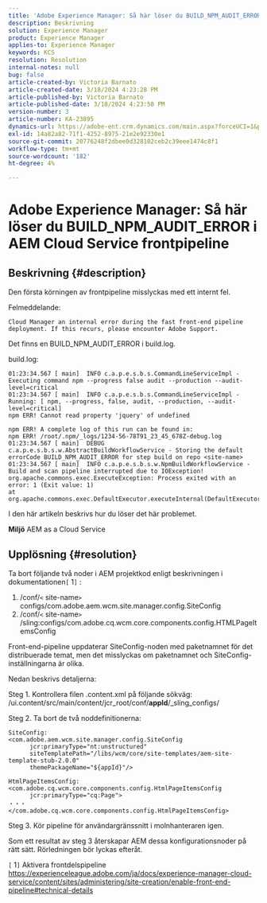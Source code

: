 ```yaml
---
title: 'Adobe Experience Manager: Så här löser du BUILD_NPM_AUDIT_ERROR i AEM Cloud Service Front-end Pipeline'
description: Beskrivning
solution: Experience Manager
product: Experience Manager
applies-to: Experience Manager
keywords: KCS
resolution: Resolution
internal-notes: null
bug: false
article-created-by: Victoria Barnato
article-created-date: 3/18/2024 4:23:28 PM
article-published-by: Victoria Barnato
article-published-date: 3/18/2024 4:23:50 PM
version-number: 3
article-number: KA-23895
dynamics-url: https://adobe-ent.crm.dynamics.com/main.aspx?forceUCI=1&pagetype=entityrecord&etn=knowledgearticle&id=890d92d5-43e5-ee11-904c-00224806b7b2
exl-id: 14a82a82-71f1-4252-8975-21e2e92330e1
source-git-commit: 20776248f2dbee0d328102ceb2c39eee1474c8f1
workflow-type: tm+mt
source-wordcount: '182'
ht-degree: 4%

---
```


# Adobe Experience Manager: Så här löser du BUILD_NPM_AUDIT_ERROR i AEM Cloud Service frontpipeline

## Beskrivning {#description}


Den första körningen av frontpipeline misslyckas med ett internt fel.

Felmeddelande:


```
Cloud Manager an internal error during the fast front-end pipeline deployment. If this recurs, please encounter Adobe Support.
```


Det finns en BUILD_NPM_AUDIT_ERROR i build.log.

build.log:


```
01:23:34.567 [ main]  INFO c.a.p.e.s.b.s.CommandLineServiceImpl - Executing command npm --progress false audit --production --audit-level=critical
01:23:34.567 [ main]  INFO c.a.p.e.s.b.s.CommandLineServiceImpl - Running: [ npm, --progress, false, audit, --production, --audit-level=critical] 
npm ERR! Cannot read property 'jquery' of undefined

npm ERR! A complete log of this run can be found in:
npm ERR! /root/.npm/_logs/1234-56-78T91_23_45_678Z-debug.log
01:23:34.567 [ main]  DEBUG c.a.p.e.s.b.s.w.AbstractBuildWorkflowService - Storing the default errorCode BUILD_NPM_AUDIT_ERROR for step build on repo <site-name>
01:23:34.567 [ main]  INFO c.a.p.e.s.b.s.w.NpmBuildWorkflowService - Build and scan pipeline interrupted due to IOException!
org.apache.commons.exec.ExecuteException: Process exited with an error: 1 (Exit value: 1)
at org.apache.commons.exec.DefaultExecutor.executeInternal(DefaultExecutor.java:404)
```


I den här artikeln beskrivs hur du löser det här problemet.

<b>Miljö</b>
AEM as a Cloud Service


## Upplösning {#resolution}


Ta bort följande två noder i AEM projektkod enligt beskrivningen i dokumentationen`[` 1`]` :

1. /conf/`<` site-name`>` configs/com.adobe.aem.wcm.site.manager.config.SiteConfig
2. /conf/`<` site-name`>` /sling:configs/com.adobe.cq.wcm.core.components.config.HTMLPageItemsConfig

Front-end-pipeline uppdaterar SiteConfig-noden med paketnamnet för det distribuerade temat, men det misslyckas om paketnamnet och SiteConfig-inställningarna är olika.

Nedan beskrivs detaljerna:

Steg 1. Kontrollera filen .content.xml på följande sökväg: /ui.content/src/main/content/jcr_root/conf/__appId__/_sling_configs/

Steg 2. Ta bort de två noddefinitionerna:


```
SiteConfig:
<com.adobe.aem.wcm.site.manager.config.SiteConfig
      jcr:primaryType="nt:unstructured"
      siteTemplatePath="/libs/wcm/core/site-templates/aem-site-template-stub-2.0.0"
      themePackageName="${appId}"/>
```



```
HtmlPageItemsConfig:
<com.adobe.cq.wcm.core.components.config.HtmlPageItemsConfig
      jcr:primaryType="cq:Page">
・・・
</com.adobe.cq.wcm.core.components.config.HtmlPageItemsConfig>
```


Steg 3. Kör pipeline för användargränssnitt i molnhanteraren igen.

Som ett resultat av steg 3 återskapar AEM dessa konfigurationsnoder på rätt sätt. Rörledningen bör lyckas efteråt.

`[` 1`]`  Aktivera frontdelspipeline https://experienceleague.adobe.com/ja/docs/experience-manager-cloud-service/content/sites/administering/site-creation/enable-front-end-pipeline#technical-details
